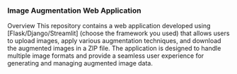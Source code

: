 ### Image Augmentation Web Application
Overview
This repository contains a web application developed using [Flask/Django/Streamlit] (choose the framework you used) that allows users to upload images, apply various augmentation techniques, and download the augmented images in a ZIP file. The application is designed to handle multiple image formats and provide a seamless user experience for generating and managing augmented image data.
